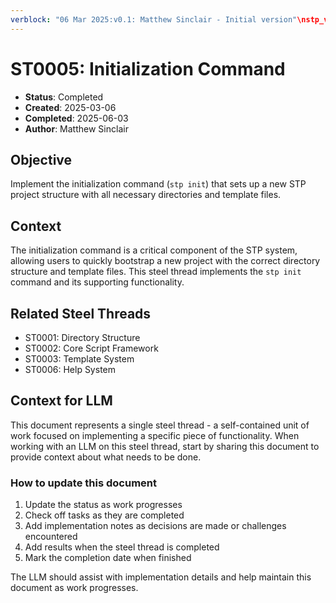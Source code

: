 ```yaml
---
verblock: "06 Mar 2025:v0.1: Matthew Sinclair - Initial version"\nstp_version: 1.2.1\nstatus: Completed\ncreated: 20250306\ncompleted: 20250603\n
---
```

# ST0005: Initialization Command

- **Status**: Completed
- **Created**: 2025-03-06
- **Completed**: 2025-06-03
- **Author**: Matthew Sinclair

## Objective

Implement the initialization command (`stp init`) that sets up a new STP project structure with all necessary directories and template files.

## Context

The initialization command is a critical component of the STP system, allowing users to quickly bootstrap a new project with the correct directory structure and template files. This steel thread implements the `stp init` command and its supporting functionality.

## Related Steel Threads

- ST0001: Directory Structure
- ST0002: Core Script Framework
- ST0003: Template System
- ST0006: Help System

## Context for LLM

This document represents a single steel thread - a self-contained unit of work focused on implementing a specific piece of functionality. When working with an LLM on this steel thread, start by sharing this document to provide context about what needs to be done.

### How to update this document

1. Update the status as work progresses
2. Check off tasks as they are completed
3. Add implementation notes as decisions are made or challenges encountered
4. Add results when the steel thread is completed
5. Mark the completion date when finished

The LLM should assist with implementation details and help maintain this document as work progresses.
